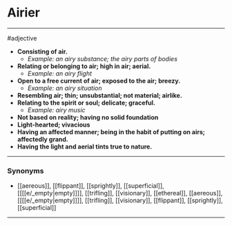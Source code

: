 # Airier
---
#adjective
- **Consisting of air.**
	- _Example: an airy substance; the airy parts of bodies_
- **Relating or belonging to air; high in air; aerial.**
	- _Example: an airy flight_
- **Open to a free current of air; exposed to the air; breezy.**
	- _Example: an airy situation_
- **Resembling air; thin; unsubstantial; not material; airlike.**
- **Relating to the spirit or soul; delicate; graceful.**
	- _Example: airy music_
- **Not based on reality; having no solid foundation**
- **Light-hearted; vivacious**
- **Having an affected manner; being in the habit of putting on airs; affectedly grand.**
- **Having the light and aerial tints true to nature.**
---
### Synonyms
- [[aereous]], [[flippant]], [[sprightly]], [[superficial]], [[[[e/_empty|empty]]]], [[trifling]], [[visionary]], [[ethereal]], [[aereous]], [[[[e/_empty|empty]]]], [[trifling]], [[visionary]], [[flippant]], [[sprightly]], [[superficial]]
---
